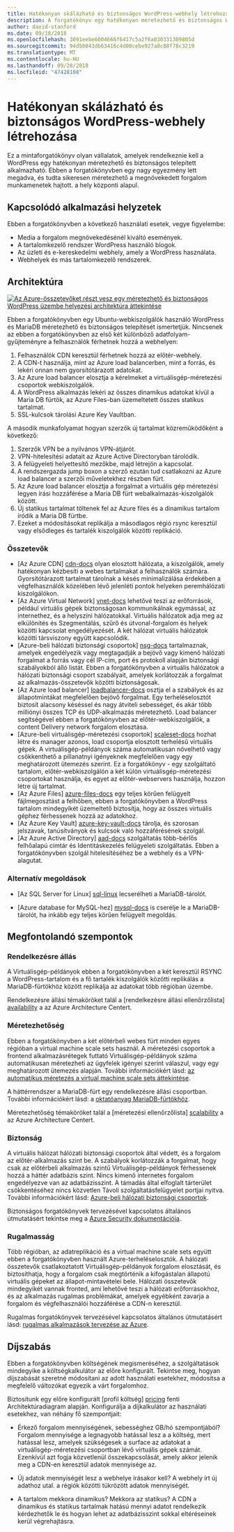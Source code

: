 ```yaml
---
title: Hatékonyan skálázható és biztonságos WordPress-webhely létrehozása
description: A forgatókönyv egy hatékonyan méretezhető és biztonságos WordPress-webhely media eseményeket létrehozásához bevált
author: david-stanford
ms.date: 09/18/2018
ms.openlocfilehash: 3091eebe6004666f6417c5a2f6a030331309805d
ms.sourcegitcommit: 94d50043db63416c4d00cebe927a0c88f78c3219
ms.translationtype: MT
ms.contentlocale: hu-HU
ms.lasthandoff: 09/28/2018
ms.locfileid: "47428108"
---
```

# <a name="highly-scalable-and-secure-wordpress-website"></a>Hatékonyan skálázható és biztonságos WordPress-webhely létrehozása

Ez a mintaforgatókönyv olyan vállalatok, amelyek rendelkeznie kell a WordPress egy hatékonyan méretezhető és biztonságos telepített alkalmazható. Ebben a forgatókönyvben egy nagy egyezmény lett megadva, és tudta sikeresen méretezhető a megnövekedett forgalom munkamenetek hajtott. a hely központi alapul.

## <a name="related-use-cases"></a>Kapcsolódó alkalmazási helyzetek

Ebben a forgatókönyvben a következő használati esetek, vegye figyelembe:

* Media a forgalom megnövekedésénél kiváltó események.
* A tartalomkezelő rendszer WordPress használó blogok.
* Az üzleti és e-kereskedelmi webhely, amely a WordPress használata.
* Webhelyek és más tartalomkezelő rendszerek.

## <a name="architecture"></a>Architektúra

[![Az Azure-összetevőket részt vesz egy méretezhető és biztonságos WordPress üzembe helyezési architektúra áttekintése](media/secure-scalable-wordpress.png)](media/secure-scalable-wordpress.png#lightbox)

Ebben a forgatókönyvben egy Ubuntu-webkiszolgálók használó WordPress és MariaDB méretezhető és biztonságos telepítését ismertetjük. Nincsenek az ebben a forgatókönyvben az első két különböző adatfolyam-gyűjteményre a felhasználók férhetnek hozzá a webhelyen:

1. Felhasználók CDN keresztül férhetnek hozzá az előtér-webhely.
2. A CDN-t használja, mint az Azure load balancerben, mint a forrás, és lekéri onnan nem gyorsítótárazott adatokat.
3. Az Azure load balancer elosztja a kérelmeket a virtuálisgép-méretezési csoportok webkiszolgálók.
4. A WordPress alkalmazás lekéri az összes dinamikus adatokat kívül a Maria DB fürtök, az Azure Files-ban üzemeltetett összes statikus tartalmat.
5. SSL-kulcsok tárolási Azure Key Vaultban.

A második munkafolyamat hogyan szerzők új tartalmat közreműködőként a következő:

1. Szerzők VPN be a nyilvános VPN-átjárót.
2. VPN-hitelesítési adatait az Azure Active Directoryban tárolódik.
3. A felügyeleti helyettesítő mezőkbe, majd létrejön a kapcsolat.
4. A rendszergazda jump boxon a szerző ezután tud csatlakozni az Azure load balancer a szerzői műveletekhez részben fürt.
5. Az Azure load balancer elosztja a forgalmat a virtuális gép méretezési legyen írási hozzáférése a Maria DB fürt webalkalmazás-kiszolgálók között.
6. Új statikus tartalmat töltenek fel az Azure files és a dinamikus tartalom íródik a Maria DB fürtbe.
7. Ezeket a módosításokat replikálja a másodlagos régió rsync keresztül vagy elsődleges és tartalék kiszolgálók közötti replikáció.

### <a name="components"></a>Összetevők

* [Az Azure CDN] [ cdn-docs] olyan elosztott hálózata, a kiszolgálók, amely hatékonyan kézbesíti a webes tartalmakat a felhasználók számára. Gyorsítótárazott tartalmat tárolnak a késés minimalizálása érdekében a végfelhasználók közelében lévő jelenléti pontok helyeken peremhálózati kiszolgálókon.
* [Az Azure Virtual Network] [ vnet-docs] lehetővé teszi az erőforrások, például virtuális gépek biztonságosan kommunikálnak egymással, az internethez, és a helyszíni hálózatokkal. Virtuális hálózatok adja meg az elkülönítés és Szegmentálás, szűrő és útvonal-forgalom és helyek közötti kapcsolat engedélyezését. A két hálózat virtuális hálózatok közötti társviszony együtt kapcsolódik.
* [Azure-beli hálózati biztonsági csoportok] [ nsg-docs] tartalmaznak, amelyek engedélyezik vagy megtagadják a bejövő vagy kimenő hálózati forgalmat a forrás vagy cél IP-cím, port és protokoll alapján biztonsági szabályokból álló listát. Ebben a forgatókönyvben a virtuális hálózatok a hálózati biztonsági csoport szabályait, amelyek korlátozzák a forgalmat az alkalmazás-összetevők közötti biztonságosak.
* [Az Azure load balancer] [ loadbalancer-docs] osztja el a szabályok és az állapotmintákat megfelelően bejövő forgalmat. Egy terheléselosztót biztosít alacsony késéssel és nagy átviteli sebességet, és akár több milliónyi összes TCP és UDP-alkalmazás méretezhető. Load balancer segítségével ebben a forgatókönyvben az előtér-webkiszolgálók, a content Delivery network forgalom elosztása.
* [Azure-beli virtuálisgép-méretezési csoportok] [ scaleset-docs] hozhat létre és manager azonos, load csoportja elosztott terhelésű virtuális gépek. A virtuálisgép-példányok száma automatikusan növelhető vagy csökkenthető a pillanatnyi igényeknek megfelelően vagy egy meghatározott ütemezés szerint. Ez a forgatókönyv - egy szolgáltató tartalom, előtér-webkiszolgálón a két külön virtuálisgép-méretezési csoportokat használja, és egyet az előtér-webservers használja, hozzon létre új tartalmat.
* [Az Azure Files] [ azure-files-docs] egy teljes körűen felügyelt fájlmegosztást a felhőben, ebben a forgatókönyvben a WordPress tartalom mindegyikét üzemeltető biztosítja, hogy az összes virtuális géphez férhessenek hozzá az adatokhoz.
* [Az Azure Key Vault] [ azure-key-vault-docs] tárolja, és szorosan jelszavak, tanúsítványok és kulcsok való hozzáférésének szolgál.
* [Az Azure Active Directory] [ aad-docs] szolgáltatás több-bérlős felhőalapú címtár és Identitáskezelés felügyeleti szolgáltatás.  Ebben a forgatókönyvben szolgál hitelesítéséhez be a webhely és a VPN-alagutat.

### <a name="alternatives"></a>Alternatív megoldások

* [Az SQL Server for Linux] [ sql-linux] lecserélheti a MariaDB-tárolót.

* [Azure database for MySQL-hez] [ mysql-docs] is cserélje le a MariaDB-tárolót, ha inkább egy teljes körűen felügyelt megoldás.

## <a name="considerations"></a>Megfontolandó szempontok

### <a name="availability"></a>Rendelkezésre állás

A Virtuálisgép-példányok ebben a forgatókönyvben a két keresztül RSYNC a WordPress-tartalom és a fő tartalék kiszolgálók közötti replikálás a MariaDB-fürtökhöz között replikálja az adatokat több régióban üzembe.

Rendelkezésre állási témaköröket talál a [rendelkezésre állási ellenőrzőlista] [ availability] a az Azure Architecture Centert.

### <a name="scalability"></a>Méretezhetőség

Ebben a forgatókönyvben a két előtérbeli webes fürt minden egyes régióban a virtual machine scale sets használ. A méretezési csoportok a frontend alkalmazásrétegek futtató Virtuálisgép-példányok száma automatikusan méretezheti az ügyfelek igényei szerint válaszul, vagy egy meghatározott ütemezés alapján. További információkért lásd: [az automatikus méretezés a virtual machine scale sets áttekintése][vmssautoscale-docs].

A háttérrendszer a MariaDB-fürt egy rendelkezésre állási csoportban. További információkért lásd: a [oktatóanyag MariaDB-fürtökhöz][mariadb-tutorial].

Méretezhetőség témaköröket talál a [méretezési ellenőrzőlista] [ scalability] a az Azure Architecture Centert.

### <a name="security"></a>Biztonság

A virtuális hálózat hálózati biztonsági csoportok által védett, és a forgalom az előtér-alkalmazás szint be. A szabályok korlátozzák a forgalmat, hogy csak az előtérbeli alkalmazás szintű Virtuálisgép-példányok férhessenek hozzá a háttér adatbázis szint. Nincs kimenő internetes forgalom engedélyezve van az adatbázisszint. A támadás által elfoglalt tárterület csökkentéséhez nincs közvetlen Távoli szolgáltatásfelügyelet portjai nyitva. További információkért lásd: [Azure-beli hálózati biztonsági csoportok][nsg-docs].

Biztonságos forgatókönyvek tervezésével kapcsolatos általános útmutatásért tekintse meg a [Azure Security dokumentációja][security].

### <a name="resiliency"></a>Rugalmasság

Több régióban, az adatreplikáció és a virtual machine scale sets együtt ebben a forgatókönyvben használt Azure-terheléselosztók. A hálózati összetevők csatlakoztatott Virtuálisgép-példányok forgalom elosztását, és biztosíthatja, hogy a forgalom csak megtörténik a kifogástalan állapotú virtuális gépeket az állapot-mintavételei bele. Hálózati összetevők mindegyikét vannak fronted, ami lehetővé teszi a hálózati erőforrásokhoz, és az alkalmazás rugalmas problémákat, amelyek egyébként zavarja a forgalom és végfelhasználói hozzáférése a CDN-n keresztül.

Rugalmas forgatókönyvek tervezésével kapcsolatos általános útmutatásért lásd: [rugalmas alkalmazások tervezése az Azure][resiliency].

## <a name="pricing"></a>Díjszabás

Ebben a forgatókönyvben költségének megismeréséhez, a szolgáltatások mindegyike a költségkalkulátor az előre konfigurált.  Tekintse meg, hogyan díjszabását szeretné módosítani az adott használati esetekhez, módosítsa a megfelelő változókat egyezik a várt forgalomhoz.

Biztosítunk egy előre konfigurált [profil költség] [ pricing] fenti Architektúradiagram alapján. Konfigurálja a díjkalkulátor az használati esetekhez, van néhány fő szempontjait:

* Érkező forgalom mennyiségének, sebességhez GB/hó szempontjából? Forgalom mennyisége a legnagyobb hatással lesz a a költség, mert hatással lesz, amelyek szükségesek a surface az adatokat a virtuálisgép-méretezési csoportban lévő virtuális gépek számát.  Ezenkívül azt fogja közvetlenül összekapcsolását, amely akkor jelenik meg a CDN-en keresztül adatok mennyisége az.

* Új adatok mennyiségét lesz a webhelye írásakor kell? A webhely írt új adathoz utal. a régiók közötti tükrözött adatok mennyiségét.

* A tartalom mekkora dinamikus? Mekkora az statikus?  A CDN a dinamikus és statikus tartalmak hatású mennyi adatot rendelkezik kérdezhetők le és hogyan lehet az adatbázisszint sokkal eltéréseinek kerül végrehajtásra.

<!-- links -->
[architecture]: ./media/secure-scalable-wordpress.png
[cdn-docs]: /azure/cdn/cdn-overview
[vnet-docs]: /azure/virtual-network/virtual-networks-overview
[loadbalancer-docs]: /azure/load-balancer/load-balancer-overview
[nsg-docs]: /azure/virtual-network/security-overview
[azure-files-docs]: /azure/storage/files/storage-files-introduction
[azure-key-vault-docs]: /azure/key-vault/key-vault-overview
[aad-docs]: /azure/active-directory/fundamentals/active-directory-whatis
[mysql-docs]: /azure/mysql/overview
[sql-linux]: /azure/virtual-machines/linux/sql/sql-server-linux-virtual-machines-overview
[mariadb-tutorial]: /azure/virtual-machines/linux/classic/mariadb-mysql-cluster
[scaleset-docs]: /azure/virtual-machine-scale-sets/overview
[security]: /azure/security/
[availability]: ../../checklist/availability.md
[resiliency]: /azure/architecture/resiliency/
[scalability]: /azure/architecture/checklist/scalability
[vmssautoscale-docs]: /azure/virtual-machine-scale-sets/virtual-machine-scale-sets-autoscale-overview
[pricing]: https://azure.com/e/a8c4809dab444c1ca4870c489fbb196b